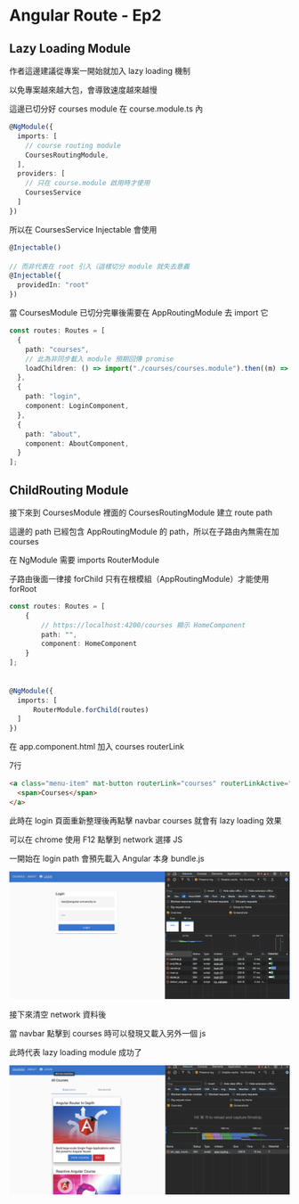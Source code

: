 # Angular Route - Ep2

## Lazy Loading Module

作者這邊建議從專案一開始就加入 lazy loading 機制

以免專案越來越大包，會導致速度越來越慢

這邊已切分好 courses module 在 course.module.ts 內

```ts
@NgModule({
  imports: [
    // course routing module
    CoursesRoutingModule,
  ],
  providers: [
    // 只在 course.module 啟用時才使用
    CoursesService
  ]
})
```

所以在 CoursesService Injectable 會使用

```ts
@Injectable()

// 而非代表在 root 引入（這樣切分 module 就失去意義
@Injectable({
  providedIn: "root"
})
```

當 CoursesModule 已切分完畢後需要在 AppRoutingModule 去 import 它

```ts
const routes: Routes = [
  {
    path: "courses",
    // 此為非同步載入 module 預期回傳 promise
    loadChildren: () => import("./courses/courses.module").then((m) => m.CoursesModule)
  },
  {
    path: "login",
    component: LoginComponent,
  },
  {
    path: "about",
    component: AboutComponent,
  }
];
```

## ChildRouting Module

接下來到 CoursesModule 裡面的 CoursesRoutingModule 建立 route path

這邊的 path 已經包含 AppRoutingModule 的 path，所以在子路由內無需在加 courses

在 NgModule 需要 imports RouterModule

子路由後面一律接 forChild 只有在根模組（AppRoutingModule）才能使用 forRoot

```ts
const routes: Routes = [
    {
        // https://localhost:4200/courses 顯示 HomeComponent
        path: "",
        component: HomeComponent
    }
];


@NgModule({
  imports: [
      RouterModule.forChild(routes)
  ]
})
```

在 app.component.html 加入 courses routerLink

7行

```html
<a class="menu-item" mat-button routerLink="courses" routerLinkActive="menu-item-active">
  <span>Courses</span>
</a>
```

此時在 login 頁面重新整理後再點擊 navbar courses 就會有 lazy loading 效果

可以在 chrome 使用 F12 點擊到 network 選擇 JS

一開始在 login path 會預先載入 Angular 本身 bundle.js 

![lazyLoading](../../assets/images/route/lazyLoading.png)

接下來清空 network 資料後

當 navbar 點擊到 courses 時可以發現又載入另外一個 js

此時代表 lazy loading module 成功了

![lazyLoading1](../../assets/images/route/lazyLoading1.png)
